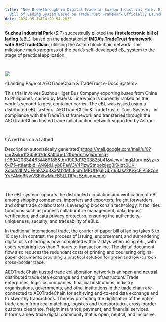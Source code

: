 ```yaml
---
title: "New Breakthrough in Digital Trade in Suzhou Industrial Park: Electronic
  Bill of Lading System Based on TradeTrust Framework Officially Launched"
date: 2024-05-14T14:29:54.283Z
---
```

**Suzhou Industrial Park** (SIP) successfully piloted the **first electronic bill of lading** (eBL）based on the adaptation of **IMDA’s TradeTrust framework with AEOTradeChain**, utilising the Astron blockchain network. This milestone marks progress of the park's self-developed eBL system to the stage of practical application.

 

![](https://mail.google.com/mail/u/0?ui=2&ik=1f3658d2dc&attid=0.1&permmsgid=msg-f:1804203344634469185&th=1909d16203825b41&view=fimg&fur=ip&sz=s0-l75-ft&attbid=ANGjdJ9aWS2faW6wLvA5MGvzZENkdM_Mgutk7QzcitckSuS76p7QKrGXwnndYVUJNt91EnWRxIZEyfQLy5vArd25QcwlSU68ykq4-8k4dLryannSQ2FGp8Bcvt6ai8U&disp=emb)

<Landing Page of AEOTradeChain & TradeTrust e-Docs System>

This trial involves Suzhou Higer Bus Company exporting buses from China to Philippines, carried by Maersk Line which is currently ranked as the world’s second-largest container carrier. The eBL was issued using a distributed eBL system，AEOTradeChain & TradeTrust e-Docs System， in compliance with the TradeTrust framework and transferred through the AEOTradeChain trusted trade collaboration network supported by Astron.

 

![A red bus on a flatbed

Description automatically generated](https://mail.google.com/mail/u/0?ui=2&ik=1f3658d2dc&attid=0.2&permmsgid=msg-f:1804203344634469185&th=1909d16203825b41&view=fimg&fur=ip&sz=s0-l75-ft&attbid=ANGjdJ_yb8PaW3V4PizwStnpoixjeg3Kklqb0UK-XdoiA2lLMCFkhFAXg3XxM12MfL8iubTMRUUgalD45163asV2KvxcFiP58zoVYvF4Mg6NwVSFWwMuFBSLL11PyzE&disp=emb)

<Bus for export is loaded onto the flat rack>

 

The eBL system supports the distributed circulation and verification of eBL among shipping companies, importers and exporters, freight forwarders, and other trade collaborators. Leveraging blockchain technology, it facilities functions such as process collaborative management, data deposit verification, and data privacy protection, ensuring the authenticity, uniqueness, security, and traceability of eBLs.

In traditional international trade, the courier of paper bill of lading takes 5 to 10 days. In contrast, the process of issuing, endorsement, and surrendering digital bills of lading is now completed within 2 days when using eBL, with users requiring less than 3 hours to transact online. The digital document flow also reduces the redundant costs of printing and couriering original paper documents, providing a practical solution for green and low-carbon cross-border trade.

AEOTradeChain trusted trade collaboration network is an open and neutral distributed trade data exchange and sharing infrastructure. Trade enterprises, logistics companies, financial institutions, industry organisations, governments, and other institutions in the trade chain are connected to AEOTradeChain for achieving end-to-end data exchange and trustworthy transactions. Thereby promoting the digitisation of the entire trade chain from deal matching, logistics and transportation, cross-border customs clearance, freight insurance, payment, and financial services. It forms a new trade digital community that is open, neutral, and inclusive.